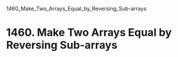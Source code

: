 1460_Make_Two_Arrays_Equal_by_Reversing_Sub-arrays
# 1460. Make Two Arrays Equal by Reversing Sub-arrays

